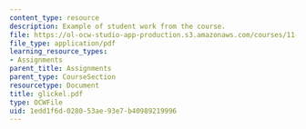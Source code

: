 ```yaml
---
content_type: resource
description: Example of student work from the course.
file: https://ol-ocw-studio-app-production.s3.amazonaws.com/courses/11-942-use-of-joint-fact-finding-in-science-intensive-policy-disputes-part-ii-spring-2004/1edd1f6d028053ae93e7b40989219996_glickel.pdf
file_type: application/pdf
learning_resource_types:
- Assignments
parent_title: Assignments
parent_type: CourseSection
resourcetype: Document
title: glickel.pdf
type: OCWFile
uid: 1edd1f6d-0280-53ae-93e7-b40989219996
---
```


